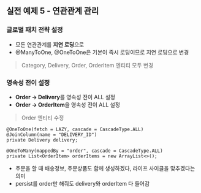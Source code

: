 ## 실전 예제 5 - 연관관계 관리

### 글로벌 패치 전략 설정

- 모든 연관관계를 **지연 로딩**으로
- @ManyToOne, @OneToOne은 기본이 즉시 로딩이므로 지연 로딩으로 변경

> Category, Delivery, Order, OrderItem 엔티티 모두 변경

### 영속성 전이 설정

- **Order -> Delivery**를 영속성 전이 ALL 설정
- **Order -> OrderItem**을 영속성 전이 ALL 설정

> Order 엔티티 수정
>

```
@OneToOne(fetch = LAZY, cascade = CascadeType.ALL)
@JoinColumn(name = "DELIVERY_ID")
private Delivery delivery;

@OneToMany(mappedBy = "order", cascade = CascadeType.ALL)
private List<OrderItem> orderItems = new ArrayList<>();
```

- 주문을 할 때 배송정보, 주문상품도 함께 생성하겠다, 라이프 사이클을 맞추겠다는 의미
- persist를  order만 해줘도 delivery와 orderItem 다 들어감